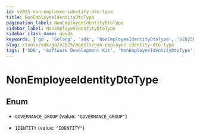 ```yaml
---
id: v2025-non-employee-identity-dto-type
title: NonEmployeeIdentityDtoType
pagination_label: NonEmployeeIdentityDtoType
sidebar_label: NonEmployeeIdentityDtoType
sidebar_class_name: gosdk
keywords: ['go', 'Golang', 'sdk', 'NonEmployeeIdentityDtoType', 'V2025NonEmployeeIdentityDtoType'] 
slug: /tools/sdk/go/v2025/models/non-employee-identity-dto-type
tags: ['SDK', 'Software Development Kit', 'NonEmployeeIdentityDtoType', 'V2025NonEmployeeIdentityDtoType']
---
```


# NonEmployeeIdentityDtoType

## Enum


* `GOVERNANCE_GROUP` (value: `"GOVERNANCE_GROUP"`)

* `IDENTITY` (value: `"IDENTITY"`)


